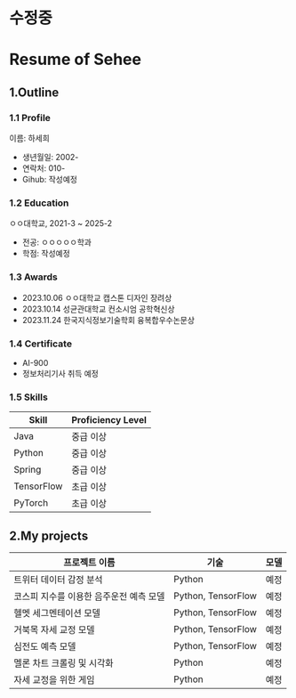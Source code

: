 # 수정중
# Resume of Sehee

## 1.Outline
### 1.1 Profile
이름: 하세희
* 생년월일: 2002-
* 연락처: 010-
* Gihub: 작성예정

### 1.2 Education

ㅇㅇ대학교, 2021-3 ~ 2025-2

* 전공: ㅇㅇㅇㅇㅇ학과
* 학점: 작성예정

### 1.3 Awards
* 2023.10.06 ㅇㅇ대학교 캡스톤 디자인 장려상
* 2023.10.14 성균관대학교 컨소시엄 공학혁신상
* 2023.11.24 한국지식정보기술학회 융복합우수논문상

### 1.4 Certificate
* AI-900
* 정보처리기사 취득 예정

### 1.5 Skills 
| Skill     | Proficiency Level      |
|-----------|------------------------|
| Java      | 중급 이상               |
| Python    | 중급 이상               |
| Spring    | 중급 이상               |
| TensorFlow | 초급 이상               |
| PyTorch   | 초급 이상               |

## 2.My projects

| 프로젝트 이름                                            | 기술      | 모델         |
|----------------------------------------------------------|-----------|---------------|
| 트위터 데이터 감정 분석                                   | Python    | 예정          |
| 코스피 지수를 이용한 음주운전 예측 모델                  | Python, TensorFlow | 예정  |
| 헬멧 세그멘테이션 모델                                   | Python, TensorFlow | 예정  |
| 거북목 자세 교정 모델                                    | Python, TensorFlow | 예정  |
| 심전도 예측 모델                                         | Python, TensorFlow | 예정  |
| 멜론 차트 크롤링 및 시각화                               | Python    | 예정          |
| 자세 교정을 위한 게임                                    | Python    | 예정          |
